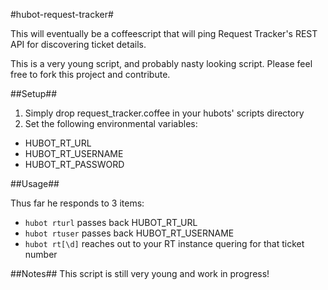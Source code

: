 #hubot-request-tracker#

This will eventually be a coffeescript that will ping Request Tracker's REST API for discovering ticket details.

This is a very young script, and probably nasty looking script.  Please feel free to fork this project and contribute.

##Setup##
 1. Simply drop request\_tracker.coffee in your hubots' scripts directory
 2. Set the following environmental variables:
  * HUBOT\_RT\_URL
  * HUBOT\_RT\_USERNAME
  * HUBOT\_RT\_PASSWORD

##Usage##

Thus far he responds to 3 items:
 * `hubot rturl` passes back HUBOT\_RT\_URL
 * `hubot rtuser` passes back HUBOT\_RT\_USERNAME
 * `hubot rt[\d]` reaches out to your RT instance quering for that ticket number

##Notes##
This script is still very young and work in progress!
